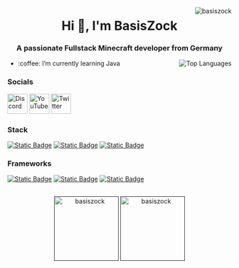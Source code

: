 <a href=""><img align="right" src="https://komarev.com/ghpvc/?username=basiszock&label=Profile%20views&color=416fe7&style=for-the-badge&labelColor=161926" alt="basiszock"></a>

<h1 align="center">Hi 👋, I'm BasisZock</h1>
<h3 align="center">A passionate Fullstack Minecraft developer from Germany</h3>

<a href=""><img align="right" src="https://github-readme-stats.vercel.app/api/top-langs/?username=BasisZock&layout=compact&theme=transparent&title_color=ffffff&text_color=ffffff&border_color=3d444d&langs_count=6&hide=JSON,INI,Markdown,Java%20Properties,Jupyter%20Notebook,HOCON,YAML" alt="Top Languages"></a>

<ul>
    <li>:coffee: I’m currently learning Java</li>
</ul>

### Socials
<a href="https://discord.com/users/676752991931596841"><img height="45" src="https://github.com/intergrav/devins-badges/blob/v3/assets/cozy-minimal/social/discord-plural_vector.svg" alt="Discord"></a>
<a href="https://www.youtube.com/@BasisZock"><img height="45" src="https://github.com/intergrav/devins-badges/blob/v3/assets/cozy-minimal/social/youtube-plural_vector.svg" alt="YouTube"></a>
<a href="https://twitter.com/basiszock"><img height="45" src="https://github.com/intergrav/devins-badges/blob/v3/assets/cozy-minimal/social/twitter-plural_vector.svg" alt="Twitter"></a>




### Stack
<a href=""><img alt="Static Badge" src="https://img.shields.io/badge/Java-x?style=for-the-badge&logo=coffeescript&logoColor=ffffff&color=f36f53"></a> <a href=""><img alt="Static Badge" src="https://img.shields.io/badge/JavaScript-x?style=for-the-badge&logo=javascript&logoColor=000000&color=f1df40"></a> <a href=""><img alt="Static Badge" src="https://img.shields.io/badge/Python-x?style=for-the-badge&logo=python&logoColor=ffffff&color=4c75a9"></a>


### Frameworks
<a href=""><img alt="Static Badge" src="https://img.shields.io/badge/PaperMC-x?style=for-the-badge&logo=coffeescript&logoColor=ffffff&labelColor=f36f53&color=161926"></a> <a href="#"><img alt="Static Badge" src="https://img.shields.io/badge/Node.js-x?style=for-the-badge&logo=node.js&logoColor=000000&labelColor=5FA04E&color=161926"></a> <a href="#"><img alt="Static Badge" src="https://img.shields.io/badge/Oracle Database-x?style=for-the-badge&logo=oracle&logoColor=000000&labelColor=e55844&color=161926"></a> 

<br>


<div align="center">
    <a href=""><img height="145" src="https://github-readme-stats.vercel.app/api?username=BasisZock&theme=transparent&title_color=ffffff&text_color=ffffff&border_color=3d444d&bg_color=151515" alt="basiszock" /></a>
    <a href=""><img height="145" src="https://github-readme-streak-stats.herokuapp.com/?user=basiszock&theme=dark&title_color=ffffff&text_color=ffffff&ring=e89327&border=3d444d&baclground=transparent" alt="basiszock" /></a>
</div>